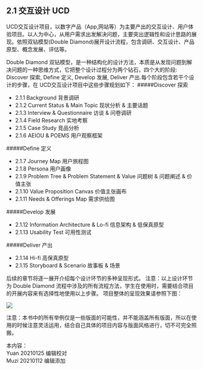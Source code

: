 ## 2.1 交互设计 UCD
UCD交互设计项目，以数字产品（App,网站等）为主要产出的交互设计、用户体验项目。以人为中心，从用户需求出发解决问题，主要突出逻辑性和设计思路的展现。依照双钻模型(Double Diamond)展开设计流程，包含调研、交互设计、产品原型、概念发展、评估等。

Double Diamond 双钻模型，是一种结构化的设计方法，本质是从发现问题到解决问题的一种思维方式，它把整个设计过程分为两个钻石，四个大的阶段: Discover 探索, Define 定义, Develop 发展, Deliver 产出.每个阶段包含若干个设计的步骤，在 UCD交互设计项目中这些步骤规划如下：
#####Discover 探索
* 2.1.1 Background 背景调研
* 2.1.2 Current Status & Main Topic 现状分析 & 主要话题
* 2.1.3 Interview & Questionnaire 访谈 & 问卷调研
* 2.1.4 Field Research 实地考察
* 2.1.5 Case Study 竞品分析
* 2.1.6 AEIOU & POEMS 用户观察框架

#####Define 定义
* 2.1.7 Journey Map 用户旅程图
* 2.1.8 Persona 用户画像
* 2.1.9 Problem Tree & Problem Statement & Value 问题树 & 问题阐述 & 价值主张
* 2.1.10 Value Proposition Canvas 价值主张画布
* 2.1.11 Needs & Offerings Map 需求供给图

#####Develop 发展
* 2.1.12 Information Architecture & Lo-fi 信息架构 & 低保真原型
* 2.1.13 Usability Test 可用性测试

#####Deliver 产出
* 2.1.14 Hi-fi 高保真原型
* 2.1.15 Storyboard & Scenario 故事板 & 场景





后续的章节将逐一展开介绍每个设计环节的多种呈现形式。
注意：以上设计环节为 Double Diamond 流程中涉及的所有流程方法，学生在使用时，需要结合项目的开展内容来有选择性地使用以上步骤。
项目整体的呈现效果请参照下图：

![](http://kitpic.makebi.net/2021/ixd_ucd.jpg)


注意：本书中的所有举例仅是一些版面的可能性，并不能涵盖所有版面，所以在使用的时候注意灵活运用，结合自己具体的项目内容与版面风格进行，切不可完全照搬。

本内容：  
Yuan 20210125 编辑校对  
Muzi 20210112 编辑添加
